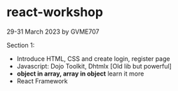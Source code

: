 # react-workshop
29-31 March 2023
by GVME707

Section 1: 
- Introduce HTML, CSS and create login, register page
- Javascript: Dojo Toolkit, Dhtmlx [Old lib but powerful]
- **object in array, array in object** learn it more
- React Framework
